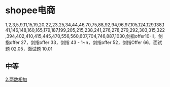 # shopee电商
1,2,3,5,9,11,15,19,20,22,23,25,34,44,46,70,75,88,92,94,96,97,105,124,129,138,141,146,148,160,165,179,187,199,205,215,238,241,276,278,279,292,303,315,322,394,402,410,415,445,470,556,560,607,704,746,887,1030,剑指offer10-II，剑指offer 27，剑指offer 33，剑指 43 - 1~n，剑指offer 52，剑指Offer 66，面试题 02.05，面试题 10.01

## 中等
[2.两数相加]()